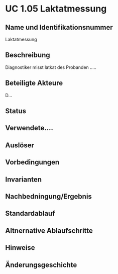 # UC 1.05 Laktatmessung  
## Name und Identifikationsnummer
Laktatmessung 
## Beschreibung
Diagnostiker misst latkat des Probanden ..... 
## Beteiligte Akteure
D... 
## Status
## Verwendete....
## Auslöser
## Vorbedingungen
## Invarianten 
## Nachbedningung/Ergebnis 
## Standardablauf 
## Altnernative Ablaufschritte 
## Hinweise 
## Änderungsgeschichte 
